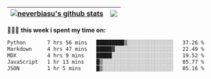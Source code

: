 | <a href="https://github.com/neverbiasu"><img align="center" src="https://github-readme-stats.vercel.app/api?username=neverbiasu&theme=catppuccin_mocha&show_icons=true&hide_border=true&count_private=true" alt="neverbiasu's github stats" /></a> | <a href="https://github.com/neverbiasu"><img align="center" src="https://github-readme-stats.vercel.app/api/top-langs/?username=neverbiasu&theme=catppuccin_mocha&show_icons=true&hide_border=true&layout=compact" /></a> |
| ------------- | ------------- |

👨🏾‍💻 **this week i spent my time on:**
<!--START_SECTION:waka-->

```txt
Python       7 hrs 56 mins   █████████▒░░░░░░░░░░░░░░░   37.26 %
Markdown     4 hrs 47 mins   █████▓░░░░░░░░░░░░░░░░░░░   22.49 %
MDX          4 hrs 9 mins    █████░░░░░░░░░░░░░░░░░░░░   19.52 %
JavaScript   1 hr 13 mins    █▒░░░░░░░░░░░░░░░░░░░░░░░   05.77 %
JSON         1 hr 5 mins     █▒░░░░░░░░░░░░░░░░░░░░░░░   05.16 %
```

<!--END_SECTION:waka-->
